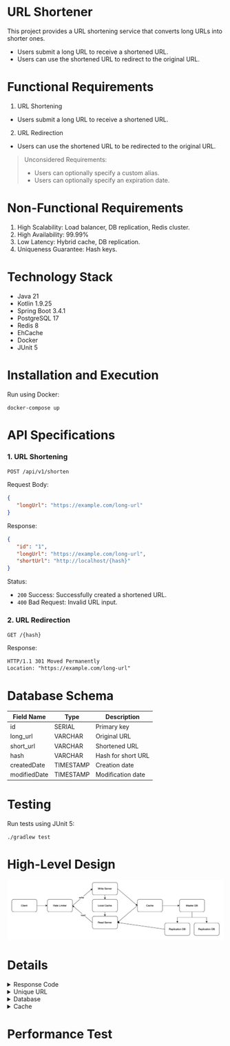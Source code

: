 # URL Shortener

This project provides a URL shortening service that converts long URLs into shorter ones.

- Users submit a long URL to receive a shortened URL.
- Users can use the shortened URL to redirect to the original URL.

# Functional Requirements

1. URL Shortening
  - Users submit a long URL to receive a shortened URL.
2. URL Redirection
  - Users can use the shortened URL to be redirected to the original URL.

> Unconsidered Requirements:
>
> - Users can optionally specify a custom alias.
> - Users can optionally specify an expiration date.

# Non-Functional Requirements

1. High Scalability: Load balancer, DB replication, Redis cluster.
2. High Availability: 99.99%
3. Low Latency: Hybrid cache, DB replication.
4. Uniqueness Guarantee: Hash keys.

# Technology Stack

- Java 21
- Kotlin 1.9.25
- Spring Boot 3.4.1
- PostgreSQL 17
- Redis 8
- EhCache
- Docker
- JUnit 5

# Installation and Execution

Run using Docker:

```shell
docker-compose up
```

# API Specifications

### 1. URL Shortening

```shell
POST /api/v1/shorten

```

Request Body:
```json
{
   "longUrl": "https://example.com/long-url"
}

```

Response:
```json
{
   "id": "1",
   "longUrl": "https://example.com/long-url",
   "shortUrl": "http://localhost/{hash}"
}

```

Status:

- `200` Success: Successfully created a shortened URL.
- `400` Bad Request: Invalid URL input.

### 2. URL Redirection

```shell
GET /{hash}
```

Response:

```shell
HTTP/1.1 301 Moved Permanently
Location: "https://example.com/long-url"
```

# Database Schema

| Field Name   | Type | Description        |
|--------------| --- |--------------------|
| id           | SERIAL | Primary key        |
| long_url     | VARCHAR | Original URL       |
| short_url    | VARCHAR | Shortened URL      |
| hash         | VARCHAR | Hash for short URL |
| createdDate  | TIMESTAMP | Creation date      |
| modifiedDate | TIMESTAMP | Modification date  |

# Testing

Run tests using JUnit 5:

```shell
./gradlew test
```

# High-Level Design

![overview.png](src/main/resources/static/overview.png)

# Details

<details>
<summary>Response Code</summary>

🟢 **Status Code `301`** 🟢

- Prevents traffic loss through browser caching.
- Generally used for permanent URL redirection.
- Adjust `Cache-Control` and `Expires` headers when changing URLs.

### 301 Moved Permanently

- Permanently redirects the URL.
- Internally utilizes browser caching.
- Advantages:
  - SEO-friendly: Prompts search engines to update the indexed URL.
  - Prevents traffic loss: Cached URL reduces server traffic.
- Disadvantages:
  - Difficult to change: Permanent setting can complicate updates.
  - Caching: Requires additional work to update redirection.

### 302 Found

- Temporarily redirects the URL.
- Advantages:
  - Temporary redirection: Suitable for event or promotion pages.
  - No impact on search engines: Original URL remains indexed.
- Disadvantages:
  - Traffic loss: URL redirection occurs every time.

</details>
<details>
<summary>Unique URL</summary>

🟢 **Auto-Generated ID + Base58** 🟢

- Combines uppercase letters, lowercase letters, and 58 digits.
- Easy for humans to read.
- Allows generation of diverse URLs (e.g., 6 characters can create 38 billion URLs).
- Uses auto-generated database keys.

### 1. Base58

Uses 58 combinations of uppercase letters, lowercase letters, and digits (excluding 0, O, l, I).

- Advantages:
  - Prevents confusion: Easy for humans to read, reducing errors (e.g., avoiding 0/O/l/I confusion).
  - Shorter URLs: More efficient than Base62.
- Disadvantages:
  - Smaller character set: Fewer combinations than Base62.
  - Limited special characters.

### 2. Base62

Uses 62 combinations of uppercase letters, lowercase letters, and digits.

- Advantages:
  - Larger combinations: Utilizes all 62 characters.
  - Short URLs: Efficient and widely compatible.
  - Excludes special characters: Suitable for various systems.
- Disadvantages:
  - Similar characters may cause confusion (e.g., 0/O/l/I).

### 3. Hash

- Advantages:
  - Guarantees consistent output length.
  - Low collision probability.
  - Produces the same result for identical inputs.
- Disadvantages:
  - Potential collisions.
  - Long URLs may require trimming hash values.

### 4. UUID

- Advantages:
  - High uniqueness.
  - Extremely low collision probability.
- Disadvantages:
  - Long URLs.
  - Hard to read.

</details>
<details>
<summary>Database</summary>

🟢 **DB Replication** 🟢

- Improved read performance: Master for writes, replicas for reads.
- Scalability and availability: Backup in case of failures.
- Load distribution: Spreads read and write operations across replicas.

</details>
<details>
<summary>Cache</summary>

🟢 **Hybrid Cache** 🟢
Uses both local and remote cache.
* Local Cache: EhCache
* Remote Cache: Redis (Lettuce)

- Low latency: Local cache is faster than remote.
- Prevents cache stampede: Minimizes backend load when cache is missing.
- Cache warm-up: Updates local cache during server startup.

### Lettuce
* pros:
  * Asynchronous and non-blocking for high-concurrency environments. 
  * Thread-safe, supports multi-threaded applications. 
  * Built-in Redis cluster and sharding support. 
  * Supports reactive programming. 
* cons:
  * More complex to use (requires understanding of async programming). 
  * May use more memory due to async I/O model.

### Jedis
* pros:
  * Simple and easy to use (synchronous). 
  * Low memory overhead. 
  * Ideal for small-scale or single-instance Redis setups. 
* Cons:
  * Not thread-safe by default (requires separate connections per thread). 
  * Limited or more complex cluster and sharding support. 
  * Synchronous, which can be less efficient for high-concurrency use cases.

</details>

# Performance Test